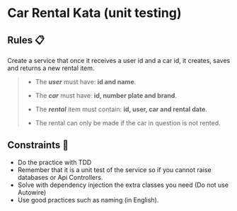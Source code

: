 # Car Rental Kata (unit testing)

## Rules 📋
Create a service that once it receives a user id and a car id, it creates, saves and returns a new rental item.

>- The *__user__* must have: **id and name**.
> 
>- The ***car*** must have: **id, number plate and brand**. 
> 
>- The ***rental*** item must contain: **id, user, car and rental date**. 
> 
>- The rental can only be made if the car in question is not rented.

## Constraints 🚨

- Do the practice with TDD
- Remember that it is a unit test of the service so if you cannot raise databases or Api Controllers.
- Solve with dependency injection the extra classes you need (Do not use Autowire)
- Use good practices such as naming (in English).
 